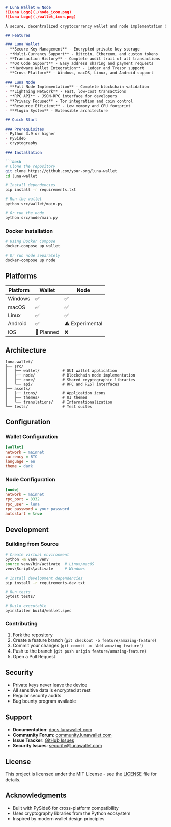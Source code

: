 ```markdown
# Luna Wallet & Node
![Luna Logo](./node_icon.png)
![Luna Logo](./wallet_icon.png)

A secure, decentralized cryptocurrency wallet and node implementation built with PySide6.

## Features

### Luna Wallet
- **Secure Key Management** - Encrypted private key storage
- **Multi-Currency Support** - Bitcoin, Ethereum, and custom tokens
- **Transaction History** - Complete audit trail of all transactions
- **QR Code Support** - Easy address sharing and payment requests
- **Hardware Wallet Integration** - Ledger and Trezor support
- **Cross-Platform** - Windows, macOS, Linux, and Android support

### Luna Node
- **Full Node Implementation** - Complete blockchain validation
- **Lightning Network** - Fast, low-cost transactions
- **RPC API** - JSON-RPC interface for developers
- **Privacy Focused** - Tor integration and coin control
- **Resource Efficient** - Low memory and CPU footprint
- **Plugin System** - Extensible architecture

## Quick Start

### Prerequisites
- Python 3.9 or higher
- PySide6
- cryptography

### Installation

```bash
# Clone the repository
git clone https://github.com/your-org/luna-wallet
cd luna-wallet

# Install dependencies
pip install -r requirements.txt

# Run the wallet
python src/wallet/main.py

# Or run the node
python src/node/main.py
```

### Docker Installation

```bash
# Using Docker Compose
docker-compose up wallet

# Or run node separately
docker-compose up node
```

## Platforms

| Platform | Wallet | Node |
|----------|--------|------|
| Windows | ✅ | ✅ |
| macOS | ✅ | ✅ |
| Linux | ✅ | ✅ |
| Android | ✅ | ⚠️ Experimental |
| iOS | 🔄 Planned | ❌ |

## Architecture

```
luna-wallet/
├── src/
│   ├── wallet/          # GUI wallet application
│   ├── node/            # Blockchain node implementation
│   ├── core/            # Shared cryptographic libraries
│   └── api/             # RPC and REST interfaces
├── assets/
│   ├── icons/           # Application icons
│   ├── themes/          # UI themes
│   └── translations/    # Internationalization
└── tests/               # Test suites
```

## Configuration

### Wallet Configuration
```ini
[wallet]
network = mainnet
currency = BTC
language = en
theme = dark
```

### Node Configuration
```ini
[node]
network = mainnet
rpc_port = 8332
rpc_user = luna
rpc_password = your_password
autostart = true
```

## Development

### Building from Source

```bash
# Create virtual environment
python -m venv venv
source venv/bin/activate  # Linux/macOS
venv\Scripts\activate     # Windows

# Install development dependencies
pip install -r requirements-dev.txt

# Run tests
pytest tests/

# Build executable
pyinstaller build/wallet.spec
```

### Contributing

1. Fork the repository
2. Create a feature branch (`git checkout -b feature/amazing-feature`)
3. Commit your changes (`git commit -m 'Add amazing feature'`)
4. Push to the branch (`git push origin feature/amazing-feature`)
5. Open a Pull Request

## Security

- Private keys never leave the device
- All sensitive data is encrypted at rest
- Regular security audits
- Bug bounty program available

## Support

- **Documentation**: [docs.lunawallet.com](https://docs.lunawallet.com)
- **Community Forum**: [community.lunawallet.com](https://community.lunawallet.com)
- **Issue Tracker**: [GitHub Issues](https://github.com/your-org/luna-wallet/issues)
- **Security Issues**: security@lunawallet.com

## License

This project is licensed under the MIT License - see the [LICENSE](LICENSE) file for details.

## Acknowledgments

- Built with PySide6 for cross-platform compatibility
- Uses cryptography libraries from the Python ecosystem
- Inspired by modern wallet design principles
```


